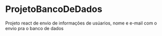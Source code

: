 # ProjetoBancoDeDados
 Projeto react de envio de informações de usúarios, nome e e-mail com o envio pra o banco de dados
